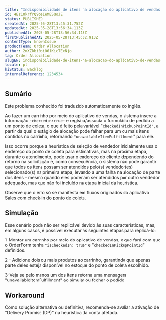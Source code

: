 ```yaml
---
title: "Indisponibilidade de itens na alocação do aplicativo de vendas com ponto de coleta (heurística inadequada na seleção de vendedores)"
id: 4Bz10krfrQ9oe1eMESQoJE
status: PUBLISHED
createdAt: 2025-05-28T13:45:31.752Z
updatedAt: 2025-05-28T13:56:34.113Z
publishedAt: 2025-05-28T13:56:34.113Z
firstPublishedAt: 2025-05-28T13:45:32.913Z
contentType: knownIssue
productTeam: Order Allocation
author: 2mXZkbi0oi061KicTExNjo
tag: Order Allocation
slugEN: indisponibilidade-de-itens-na-alocacao-do-aplicativo-de-vendas-com-ponto-de-coleta-heuristica-inadequada-na-selecao-de-vendedores
locale: pt
kiStatus: Backlog
internalReference: 1234534
---
```


## Sumário

<div class="alert alert-info">
  <p>Este problema conhecido foi traduzido automaticamente do inglês.</p>
</div>


Ao fazer um carrinho por meio do aplicativo de vendas, o sistema insere a informação `"checkedIn:true"` e registra/associa o formulário de pedido a um ponto de coleta, o que é feito pela variável "`checkedInPickupPointId"`, a partir da qual o estágio de alocação pode falhar para um ou mais itens contidos no carrinho, retornando `"unavailableItemFulfillment`" para ele.

Isso ocorre porque a heurística de seleção de vendedor inicialmente usa o endereço do ponto de coleta para estimativas, mas na próxima etapa, durante o atendimento, pode usar o endereço do cliente dependendo do retorno na solicitação e, como consequência, o sistema não pode garantir que todos os itens possam ser atendidos pelo(s) vendedor(es) selecionado(s) na primeira etapa, levando a uma falha na alocação de parte dos itens - mesmo quando eles poderiam ser atendidos por outro vendedor adequado, mas que não foi incluído na etapa inicial da heurística.

Observe que o erro só se manifesta em fluxos originados do aplicativo Sales com check-in do ponto de coleta.

## Simulação


Esse cenário pode não ser replicável devido às suas características, mas, em alguns casos, é possível executar as seguintes etapas para replicá-lo:

1-Montar um carrinho por meio do aplicativo de vendas, o que fará com que o OrderForm tenha `"isCheckedIn: true"` e "`checkedInPickupPointId`" definidos.

2 - Adicione dois ou mais produtos ao carrinho, garantindo que apenas parte deles esteja disponível no estoque do ponto de coleta escolhido.

3-Veja se pelo menos um dos itens retorna uma mensagem "unavailableItemFulfillment" ao simular ou fechar o pedido

## Workaround


Como solução alternativa ou definitiva, recomenda-se avaliar a ativação de "Delivery Promise (DP)" na heurística da conta afetada.






